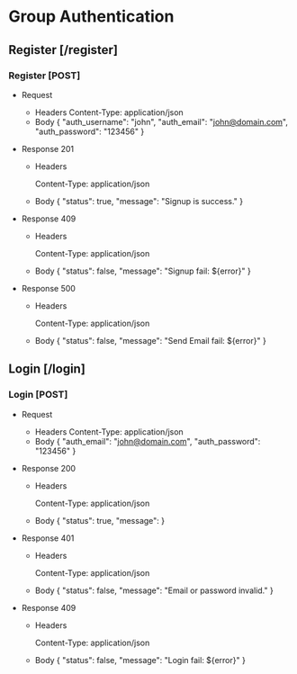 # Group Authentication

## Register [/register]

### Register [POST]

+ Request
    + Headers
        Content-Type: application/json
    + Body
        {
            "auth_username": "john",
            "auth_email": "john@domain.com",
            "auth_password": "123456"
        }

+ Response 201
    + Headers

        Content-Type: application/json


    + Body
        {
            "status": true,
            "message": "Signup is success."
        }

+ Response 409

    + Headers

        Content-Type: application/json

    + Body
        {
            "status": false,
            "message": "Signup fail: ${error}"
        }

+ Response 500

    + Headers

        Content-Type: application/json

    + Body
        {
            "status": false,
            "message": "Send Email fail: ${error}"
        }

## Login [/login]

### Login [POST]

+ Request
    + Headers
        Content-Type: application/json
    + Body
        {
            "auth_email": "john@domain.com",
            "auth_password": "123456"
        }

+ Response 200
    + Headers

        Content-Type: application/json

    + Body
        {
            "status": true,
            "message": <token>
        }

+ Response 401

    + Headers

        Content-Type: application/json

    + Body
        {
            "status": false,
            "message": "Email or password invalid."
        }

+ Response 409

    + Headers

        Content-Type: application/json

    + Body
        {
            "status": false,
            "message": "Login fail: ${error}"
        }
